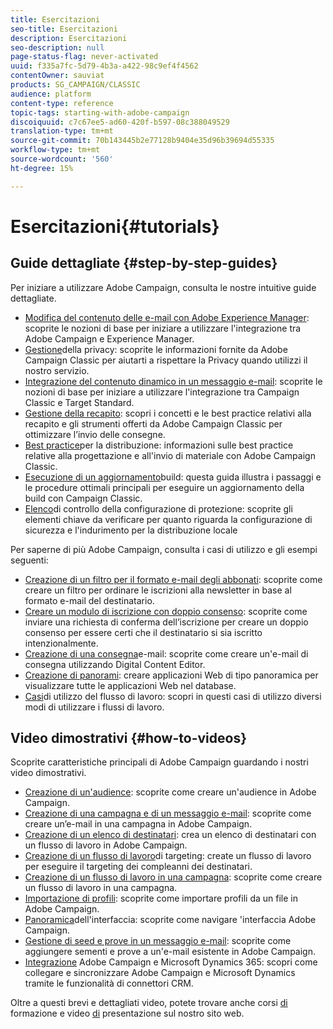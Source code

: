 ```yaml
---
title: Esercitazioni
seo-title: Esercitazioni
description: Esercitazioni
seo-description: null
page-status-flag: never-activated
uuid: f335a7fc-5d79-4b3a-a422-98c9ef4f4562
contentOwner: sauviat
products: SG_CAMPAIGN/CLASSIC
audience: platform
content-type: reference
topic-tags: starting-with-adobe-campaign
discoiquuid: c7c67ee5-ad60-420f-b597-08c388049529
translation-type: tm+mt
source-git-commit: 70b143445b2e77128b9404e35d96b39694d55335
workflow-type: tm+mt
source-wordcount: '560'
ht-degree: 15%

---
```



# Esercitazioni{#tutorials}

## Guide dettagliate {#step-by-step-guides}

Per iniziare a utilizzare  Adobe Campaign, consulta le nostre intuitive guide dettagliate.

* [Modifica del contenuto delle e-mail con Adobe Experience Manager](https://helpx.adobe.com/campaign/kb/acc-aem.html): scoprite le nozioni di base per iniziare a utilizzare l&#39;integrazione tra  Adobe Campaign e  Experience Manager.
* [Gestione](https://helpx.adobe.com/it/campaign/kb/acc-privacy.html)della privacy: scoprite le informazioni fornite da Adobe Campaign Classic per aiutarti a rispettare la Privacy quando utilizzi il nostro servizio.
* [Integrazione del contenuto dinamico in un messaggio e-mail](https://docs.adobe.com/content/help/en/campaign-classic/using/integrating-with-adobe-experience-cloud/adobe-target/inserting-a-dynamic-image.html): scoprite le nozioni di base per iniziare a utilizzare l&#39;integrazione tra Campaign Classic e Target Standard.
* [Gestione della recapito](../../delivery/using/deliverability-key-points.md): scopri i concetti e le best practice relativi alla recapito e gli strumenti offerti da Adobe Campaign Classic per ottimizzare l’invio delle consegne.
* [Best practice](../../delivery/using/delivery-best-practices.md)per la distribuzione: informazioni sulle best practice relative alla progettazione e all&#39;invio di materiale con Adobe Campaign Classic.
* [Esecuzione di un aggiornamento](https://helpx.adobe.com/it/campaign/kb/acc-build-upgrade.html)build: questa guida illustra i passaggi e le procedure ottimali principali per eseguire un aggiornamento della build con Campaign Classic.
* [Elenco](https://helpx.adobe.com/it/campaign/kb/acc-security.html)di controllo della configurazione di protezione: scoprite gli elementi chiave da verificare per quanto riguarda la configurazione di sicurezza e l&#39;indurimento per la distribuzione locale

Per saperne di più  Adobe Campaign, consulta i casi di utilizzo e gli esempi seguenti:

* [Creazione di un filtro per il formato e-mail degli abbonati](../../platform/using/use-case.md#creating-a-filter-on-the-email-format-of-subscribers): scoprite come creare un filtro per ordinare le iscrizioni alla newsletter in base al formato e-mail del destinatario.
* [Creare un modulo di iscrizione con doppio consenso](../../web/using/use-cases--web-forms.md#create-a-subscription--form-with-double-opt-in): scoprite come inviare una richiesta di conferma dell’iscrizione per creare un doppio consenso per essere certi che il destinatario si sia iscritto intenzionalmente.
* [Creazione di una consegna](../../web/using/use-case--creating-an-email-delivery.md)e-mail: scoprite come creare un&#39;e-mail di consegna utilizzando Digital Content Editor.
* [Creazione di panorami](../../web/using/use-cases--creating-overviews.md): creare applicazioni Web di tipo panoramica per visualizzare tutte le applicazioni Web nel database.
* [Casi](../../workflow/using/about-workflow-use-cases.md)di utilizzo del flusso di lavoro: scopri in questi casi di utilizzo diversi modi di utilizzare i flussi di lavoro.

## Video dimostrativi {#how-to-videos}

Scoprite  caratteristiche principali di Adobe Campaign guardando i nostri video dimostrativi.

* [Creazione di un&#39;audience](https://docs.adobe.com/content/help/it-IT/campaign-classic-learn/tutorials/getting-started/creating-a-list-of-recipients.html): scoprite come creare un&#39;audience in  Adobe Campaign.
* [Creazione di una campagna e di un messaggio e-mail](https://docs.adobe.com/content/help/it-IT/campaign-classic-learn/tutorials/getting-started/creating-a-campaign-and-an-email.html): scoprite come creare un’e-mail in una campagna in  Adobe Campaign.
* [Creazione di un elenco di destinatari](https://docs.adobe.com/content/help/it-IT/campaign-classic-learn/tutorials/getting-started/creating-a-list-of-recipients.html): crea un elenco di destinatari con un flusso di lavoro in  Adobe Campaign.
* [Creazione di un flusso di lavoro](https://docs.adobe.com/content/help/en/campaign-learn/campaign-classic-tutorials/getting-started/creating-a-targeting-workflow.html)di targeting: create un flusso di lavoro per eseguire il targeting dei compleanni dei destinatari.
* [Creazione di un flusso di lavoro in una campagna](https://docs.adobe.com/content/help/it-IT/campaign-classic-learn/tutorials/getting-started/creating-a-workflow.html): scoprite come creare un flusso di lavoro in una campagna.
* [Importazione di profili](https://docs.adobe.com/content/help/it-IT/campaign-classic-learn/tutorials/getting-started/importing-profiles.html): scoprite come importare profili da un file in  Adobe Campaign.
* [Panoramica](https://docs.adobe.com/content/help/en/campaign-learn/campaign-classic-tutorials/getting-started/interface-overview.html)dell&#39;interfaccia: scoprite come navigare &#39;interfaccia Adobe Campaign.
* [Gestione di seed e prove in un messaggio e-mail](https://docs.adobe.com/content/help/it-IT/campaign-classic-learn/tutorials/getting-started/managing-seed-and-proofs.html): scoprite come aggiungere sementi e prove a un&#39;e-mail esistente in  Adobe Campaign.
* [Integrazione](https://docs.adobe.com/content/help/en/campaign-learn/campaign-classic-tutorials/integrating/dynamics365-integration.html) Adobe Campaign e Microsoft Dynamics 365: scopri come collegare e sincronizzare  Adobe Campaign e Microsoft Dynamics tramite le funzionalità di connettori CRM.

Oltre a questi brevi e dettagliati video, potete trovare anche corsi [di](https://learning.adobe.com/catalog.html) formazione e video [di](https://www.adobe.com/training/video.html) presentazione sul nostro sito web.

